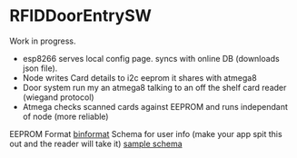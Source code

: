 # RFIDDoorEntrySW
Work in progress.

* esp8266 serves local config page. syncs with online DB (downloads json file).
* Node writes Card details to i2c eeprom it shares with atmega8
* Door system run my an atmega8 talking to an off the shelf card reader (wiegand protocol)
* Atmega checks scanned cards against EEPROM and runs independant of node (more reliable)

EEPROM Format [binformat](binformat)
Schema for user info (make your app spit this out and the reader will take it) [sample schema](webui/cards.json)
